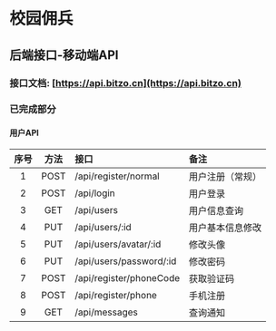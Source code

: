 # 校园佣兵

## 后端接口-移动端API

### 接口文档: [https://api.bitzo.cn](https://api.bitzo.cn)

### 已完成部分

#### 用户API

|序号| 方法  | 接口 | 备注 |
|:-:|:--:|:--|:---|
|1   | POST | /api/register/normal |用户注册（常规）|
|2   | POST | /api/login | 用户登录 |
|3   | GET  | /api/users  | 用户信息查询  |
|4   | PUT  | /api/users/:id  | 用户基本信息修改 |
|5   | PUT  | /api/users/avatar/:id  | 修改头像  |
|6   | PUT  | /api/users/password/:id  | 修改密码  |
|7   | POST | /api/register/phoneCode  | 获取验证码  |
|8   | POST | /api/register/phone  | 手机注册  |
|9   | GET  | /api/messages  | 查询通知  |
